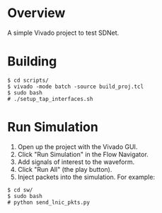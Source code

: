 
# Overview

A simple Vivado project to test SDNet.

# Building

```
$ cd scripts/
$ vivado -mode batch -source build_proj.tcl
$ sudo bash
# ./setup_tap_interfaces.sh
```

# Run Simulation

1. Open up the project with the Vivado GUI.
2. Click "Run Simulation" in the Flow Navigator.
3. Add signals of interest to the waveform.
4. Click "Run All" (the play button).
5. Inject packets into the simulation. For example:
```
$ cd sw/
$ sudo bash
# python send_lnic_pkts.py
```

